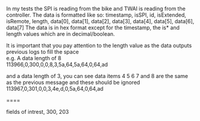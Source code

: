 In my tests the SPI is reading from the bike and TWAI is reading from the controller.
The data is formatted like so: timestamp, isSPI, id, isExtended, isRemote, length, data[0], data[1], data[2], data[3], data[4], data[5], data[6], data[7]
The data is in hex format except for the timestamp, the is* and length values which are in decimal/boolean.

It is important that you pay attention to the length value as the data outputs previous logs to fill the space  
e.g.
A data length of 8  
113966,0,300,0,0,8,3,5a,64,5a,64,0,64,ad

and a data length of 3, you can see data items 4 5 6 7 and 8 are the same as the previous message and these should be ignored
113967,0,301,0,0,3,4e,d,0,5a,64,0,64,ad

====

fields of intrest, 300, 203